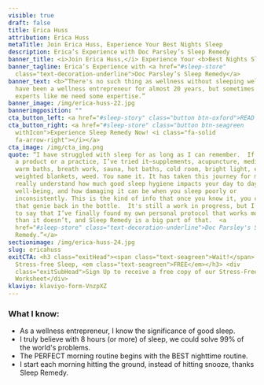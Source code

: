 ```yaml
---
visible: true
draft: false
title: Erica Huss
attribution: Erica Huss
metaTitle: Join Erica Huss, Experience Your Best Nights Sleep
description: Erica’s Experience with Doc Parsley’s Sleep Remedy
banner_title: <i>Join Erica Huss,</i> Experience Your <b>Best Nights Sleep</b>
banner_tagline: Erica’s Experience with <a href="#sleep-store"
  class="text-decoration-underline">Doc Parsley’s Sleep Remedy</a>
banner_text: <b>“There's no such thing as wellness without sleeping well.</b> I
  have been a wellness entrepreneur for almost 20 years, but sometimes even
  experts like me need some expertise.”
banner_image: /img/erica-huss-22.jpg
bannerimgposition: ""
cta_button_left: <a href="#sleep-story" class="button btn-oxford">READ ERICA’S SLEEP STORY</a>
cta_button_right: <a href="#sleep-store" class="button btn-seagreen
  withIcon">Experience Sleep Remedy Now! <i class="fa-solid
  fa-arrow-right"></i></a>
cta_image: /img/cta_img.png
quote: “I have struggled with sleep for as long as I can remember.  If there is
  a product or a practice, I’ve tried it—supplements, acupuncture, meditation,
  warm baths, breath work, sauna, hot baths, cold room, bright light, eye masks,
  weighted blankets, weed. You name it. It has taken this journey for me to
  really understand how much good sleep hygiene impacts your day to day
  well-being, and how damaging it can be when you sleep poorly or
  inconsistently. This is the kind of info that once you know it, you can’t put
  that genie back in the bottle.  It's still a work in progress, but I’m happy
  to say that I’ve finally found my own personal protocol that works more often
  than it doesn’t, and Sleep Remedy is a big part of that.  <a
  href="#sleep-store" class="text-decoration-underline">Doc Parsley's Sleep
  Remedy.”</a>
sectionimage: /img/erica-huss-24.jpg
slug: ericahuss
exitCTA: <h3 class="exitHead"><span class="text-seagreen">Wait!</span> Get
  Stress-free Sleep, <em class="text-seagreen">FREE</em></h3> <div
  class="exitSubHead">Sign Up to receive a free copy of our Stress-Free Sleep
  Worksheet</div>
klaviyo: klaviyo-form-VnzpXZ
---
```

### What I know:

* As a wellness entrepreneur, I know the significance of good sleep.
* I truly believe with 8 hours (or more) of sleep, we could solve 99% of the world's problems.
* The PERFECT morning routine begins with the BEST nighttime routine.
* I start each morning hitting the ground, instead of hitting snooze, thanks Sleep Remedy.